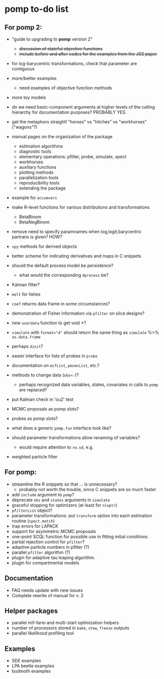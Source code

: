 # pomp to-do list

## For pomp 2:

- "guide to upgrading to **pomp** version 2"
	- ~~discussion of stateful objective functions~~
	- ~~include before and after codes for the examples from the JSS paper~~
- for log-barycentric transformations, check that parameter are contiguous
- more/better examples
	- need examples of objective function methods
- more toy models
- do we need basic-component arguments at higher levels of the calling hierarchy for documentation purposes?  PROBABLY YES.
- get the metaphors straight! "horses" vs "hitches" vs "workhorses" ("wagons"?)
- manual pages on the organization of the package
    - estimation algorithms
    - diagnostic tools
    - elementary operations: pfilter, probe, simulate, spect
    - workhorses
    - auxiliary functions
    - plotting methods
    - parallelization tools
    - reproducibility tools
    - extending the package
- example for `accumvars`
- make R-level functions for various distributions and transformations
	- BetaBinom
	- BetaNegBinom
- remove need to specify paramnames when log,logit,barycentric partrans is given? HOW?
- `spy` methods for derived objects
- better scheme for indicating derivatives and maps in C snippets
- should the default process model be persistence?
	- what would the corresponding `dprocess` be?
- Kalman filter?

- `melt` for listies
- `coef` returns data frame in some circumstances?
- demonstration of Fisher information via `pfilter` on slice designs?
- new `userdata` function to get void *?
- `simulate` with `format="d"` should return the same thing as `simulate` %>% `as.data.frame`

- perhaps `dinit`?
- easier interface for lists of probes in `probe`
- documentation on `mifList`, `pmcmcList`, etc.?
- methods to change data (`obs<-`)?
	- perhaps recognized data variables, states, covariates in calls to `pomp` are replaced?
- put Kalman check in 'ou2' test
- MCMC proposals as pomp slots?
- probes as pomp slots?
- what does a generic `pomp.fun` interface look like?
- should parameter transformations allow renaming of variables?
	- would require attention to `rw.sd`, e.g.
- weighted particle filter

## For pomp:

- streamline the R snippets so that ... is unnecessary?
	- probably not worth the trouble, since C snippets are so much faster
- add `include` argument to `pomp`?
- deprecate `obs` and `states` arguments in `simulate`
- graceful stopping for optimizers (at least for `nloptr`)
- `pfilterList` object?
- parameter transformations: put `transform` option into each estimation routine (`spect.match`)
- trap errors for LAPACK
- support for asymmetric MCMC proposals
- one-point SCQL function for possible use in fitting initial conditions
- partial rejection control for `pfilter`?
- adaptive particle numbers in pfilter (?)
- parallel `pfilter` algorithm (?)
- plugin for adaptive tau leaping algorithm.
- plugin for compartmental models

## Documentation

- FAQ needs update with new issues
- Complete rewrite of manual for v. 2

## Helper packages

- parallel mif-farm and multi-start optimization helpers
- number of processors stored in `bake`, `stew`, `freeze` outputs
- parallel likelihood profiling tool

## Examples

- SDE examples
- LPA beetle examples
- budmoth examples
